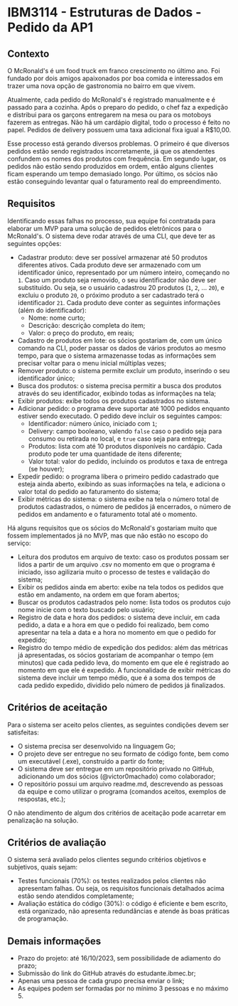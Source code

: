 # IBM3114 - Estruturas de Dados - Pedido da AP1

## Contexto

O McRonald's é um food truck em franco crescimento no último ano. Foi fundado por dois amigos apaixonados por boa comida e interessados em trazer uma nova opção de gastronomia no bairro em que vivem.

Atualmente, cada pedido do McRonald's é registrado manualmente e é passado para a cozinha. Após o preparo do pedido, o chef faz a expedição e distribui para os garçons entregarem na mesa ou para os motoboys fazerem as entregas. Não há um cardápio digital, todo o processo é feito no papel. Pedidos de delivery possuem uma taxa adicional fixa igual a R$10,00.

Esse processo está gerando diversos problemas. O primeiro é que diversos pedidos estão sendo registrados incorretamente, já que os atendentes confundem os nomes dos produtos com frequência. Em segundo lugar, os pedidos não estão sendo produzidos em ordem, então alguns clientes ficam esperando um tempo demasiado longo. Por último, os sócios não estão conseguindo levantar qual o faturamento real do empreendimento.

## Requisitos

Identificando essas falhas no processo, sua equipe foi contratada para elaborar um MVP para uma solução de pedidos eletrônicos para o McRonald's. O sistema deve rodar através de uma CLI, que deve ter as seguintes opções:

* Cadastrar produto: deve ser possível armazenar até 50 produtos diferentes ativos. Cada produto deve ser armazenado com um identificador único, representado por um número inteiro, começando no `1`. Caso um produto seja removido, o seu identificador não deve ser substituído. Ou seja, se o usuário cadastrou 20 produtos (`1`, `2`, ... `20`), e excluiu o produto `20`, o próximo produto a ser cadastrado terá o identificador `21`. Cada produto deve conter as seguintes informações (além do identificador):
    * Nome: nome curto;
    * Descrição: descrição completa do item;
    * Valor: o preço do produto, em reais;
* Cadastro de produtos em lote: os sócios gostariam de, com um único comando na CLI, poder passar os dados de vários produtos ao mesmo tempo, para que o sistema armazenasse todas as informações sem precisar voltar para o menu inicial múltiplas vezes;
* Remover produto: o sistema permite excluir um produto, inserindo o seu identificador único;
* Busca dos produtos: o sistema precisa permitir a busca dos produtos através do seu identificador, exibindo todas as informações na tela;
* Exibir produtos: exibe todos os produtos cadastrados no sistema.
* Adicionar pedido: o programa deve suportar até 1000 pedidos enquanto estiver sendo executado. O pedido deve incluir os seguintes campos:
    * Identificador: número único, iniciado com `1`;
    * Delivery: campo booleano, valendo `false` caso o pedido seja para consumo ou retirada no local, e `true` caso seja para entrega;
    * Produtos: lista com até 10 produtos disponíveis no cardápio. Cada produto pode ter uma quantidade de itens diferente;
    * Valor total: valor do pedido, incluindo os produtos e taxa de entrega (se houver);
* Expedir pedido: o programa libera o primeiro pedido cadastrado que esteja ainda aberto, exibindo as suas informações na tela, e adiciona o valor total do pedido ao faturamento do sistema;
* Exibir métricas do sistema: o sistema exibe na tela o número total de produtos cadastrados, o número de pedidos já encerrados, o número de pedidos em andamento e o faturamento total até o momento.

Há alguns requisitos que os sócios do McRonald's gostariam muito que fossem implementados já no MVP, mas que não estão no escopo do serviço:

* Leitura dos produtos em arquivo de texto: caso os produtos possam ser lidos a partir de um arquivo .csv no momento em que o programa é iniciado, isso agilizaria muito o processo de testes e validação do sistema;
* Exibir os pedidos ainda em aberto: exibe na tela todos os pedidos que estão em andamento, na ordem em que foram abertos;
* Buscar os produtos cadastrados pelo nome: lista todos os produtos cujo nome inicie com o texto buscado pelo usuário;
* Registro de data e hora dos pedidos: o sistema deve incluir, em cada pedido, a data e a hora em que o pedido foi realizado, bem como apresentar na tela a data e a hora no momento em que o pedido for expedido;
* Registro do tempo médio de expedição dos pedidos: além das métricas já apresentadas, os sócios gostariam de acompanhar o tempo (em minutos) que cada pedido leva, do momento em que ele é registrado ao momento em que ele é expedido. A funcionalidade de exibir métricas do sistema deve incluir um tempo médio, que é a soma dos tempos de cada pedido expedido, dividido pelo número de pedidos já finalizados.

## Critérios de aceitação

Para o sistema ser aceito pelos clientes, as seguintes condições devem ser satisfeitas:

* O sistema precisa ser desenvolvido na linguagem Go;
* O projeto deve ser entregue no seu formato de código fonte, bem como um executável (.exe), construído a partir do fonte;
* O sistema deve ser entregue em um repositório privado no GitHub, adicionando um dos sócios (@victor0machado) como colaborador;
* O repositório possui um arquivo readme.md, descrevendo as pessoas da equipe e como utilizar o programa (comandos aceitos, exemplos de respostas, etc.);

O não atendimento de algum dos critérios de aceitação pode acarretar em penalização na solução.

## Critérios de avaliação

O sistema será avaliado pelos clientes segundo critérios objetivos e subjetivos, quais sejam:

* Testes funcionais (70%): os testes realizados pelos clientes não apresentam falhas. Ou seja, os requisitos funcionais detalhados acima estão sendo atendidos completamente;
* Avaliação estática do código (30%): o código é eficiente e bem escrito, está organizado, não apresenta redundâncias e atende às boas práticas de programação.

## Demais informações

* Prazo do projeto: até 16/10/2023, sem possibilidade de adiamento do prazo;
* Submissão do link do GitHub através do estudante.ibmec.br;
* Apenas uma pessoa de cada grupo precisa enviar o link;
* As equipes podem ser formadas por no mínimo 3 pessoas e no máximo 5.
